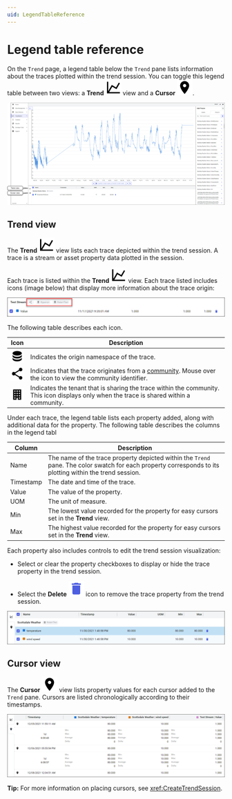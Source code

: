```yaml
---
uid: LegendTableReference
---
```


# Legend table reference

On the `Trend` page, a legend table below the `Trend` pane lists information about the traces plotted within the trend session. You can toggle this legend table between two views: a **Trend** ![trend](../_icons/chart-line.svg) view and a **Cursor** ![cursor](../_icons/map-marker.svg).

![Trend page legend table](images/trend-page.png)

## Trend view

The **Trend** ![trend](../_icons/chart-line.svg) view lists each trace depicted within the trend session. A trace is a stream or asset property data plotted in the session. 

Each trace is listed within the **Trend** ![trend](../_icons/chart-line.svg) view. Each trace listed includes icons (image below) that display more information about the trace origin:

![Metadata icons](images/metadata-icons.png)

The following table describes each icon.

Icon | Description
--|--
![database](../_icons/database.svg) | Indicates the origin namespace of the trace.
![share](../_icons/share-variant.svg) | Indicates that the trace originates from a [community](xref:communities). Mouse over the icon to view the community identifier.
![tenant](../_icons/office-building.svg) | Indicates the tenant that is sharing the trace within the community. This icon displays only when the trace is shared within a community.

Under each trace, the legend table lists each property added, along with additional data for the property. The following table describes the columns in the legend tabl

Column | Description
--|--
Name | The name of the trace property depicted within the `Trend` pane. The color swatch for each property corresponds to its plotting within the trend session.
Timestamp | The date and time of the trace.
Value | The value of the property.
UOM | The unit of measure.
Min | The lowest value recorded for the property for easy cursors set in the **Trend** view.
Max | The highest value recorded for the property for easy cursors set in the **Trend** view. 

Each property also includes controls to edit the trend session visualization:

* Select or clear the property checkboxes to display or hide the trace property in the trend session.

* Select the **Delete** ![trend](../_icons/delete.svg) icon to remove the trace property from the trend session.

![Trend view](images/trend-view.png)

## Cursor view

The **Cursor** ![cursor](../_icons/map-marker.svg) view lists property values for each cursor added to the `Trend` pane. Cursors are listed chronologically according to their timestamps.

![Cursor view](images/cursor-view.png)

**Tip:** For more information on placing cursors, see <xref:CreateTrendSession>.
